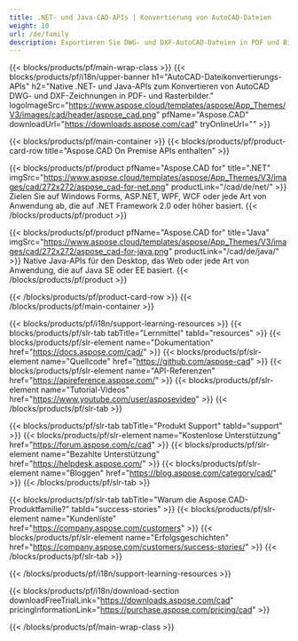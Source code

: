```yaml
---
title: .NET- und Java-CAD-APIs | Konvertierung von AutoCAD-Dateien 
weight: 10
url: /de/family
description: Exportieren Sie DWG- und DXF-AutoCAD-Dateien in PDF und Bilder aus .NET- und Java-Anwendungen. Rendern Sie bestimmte Ebenen oder Layouts über die AutoCAD-Bibliothek
---
```


{{< blocks/products/pf/main-wrap-class >}}
{{< blocks/products/pf/i18n/upper-banner h1="AutoCAD-Dateikonvertierungs-APIs" h2="Native .NET- und Java-APIs zum Konvertieren von AutoCAD DWG- und DXF-Zeichnungen in PDF- und Rasterbilder." logoImageSrc="https://www.aspose.cloud/templates/aspose/App_Themes/V3/images/cad/header/aspose_cad.png" pfName="Aspose.CAD" downloadUrl="https://downloads.aspose.com/cad" tryOnlineUrl="" >}}

{{< blocks/products/pf/main-container >}}
{{< blocks/products/pf/product-card-row title="Aspose.CAD On Premise APIs enthalten" >}}

{{< blocks/products/pf/product pfName="Aspose.CAD for" title=".NET" imgSrc="https://www.aspose.cloud/templates/aspose/App_Themes/V3/images/cad/272x272/aspose_cad-for-net.png" productLink="/cad/de/net/" >}}
Zielen Sie auf Windows Forms, ASP.NET, WPF, WCF oder jede Art von Anwendung ab, die auf .NET Framework 2.0 oder höher basiert.
{{< /blocks/products/pf/product >}}

{{< blocks/products/pf/product pfName="Aspose.CAD for" title="Java" imgSrc="https://www.aspose.cloud/templates/aspose/App_Themes/V3/images/cad/272x272/aspose_cad-for-java.png" productLink="/cad/de/java/" >}}
Native Java-APIs für den Desktop, das Web oder jede Art von Anwendung, die auf Java SE oder EE basiert.
{{< /blocks/products/pf/product >}}

{{< /blocks/products/pf/product-card-row >}}
{{< /blocks/products/pf/main-container >}}

{{< blocks/products/pf/i18n/support-learning-resources >}}
{{< blocks/products/pf/slr-tab tabTitle="Lernmittel" tabId="resources" >}}
{{< blocks/products/pf/slr-element name="Dokumentation" href="https://docs.aspose.com/cad/" >}}
{{< blocks/products/pf/slr-element name="Quellcode" href="https://github.com/aspose-cad" >}}
{{< blocks/products/pf/slr-element name="API-Referenzen" href="https://apireference.aspose.com/" >}}
{{< blocks/products/pf/slr-element name="Tutorial-Videos" href="https://www.youtube.com/user/asposevideo" >}}
{{< /blocks/products/pf/slr-tab >}}

{{< blocks/products/pf/slr-tab tabTitle="Produkt Support" tabId="support" >}}
{{< blocks/products/pf/slr-element name="Kostenlose Unterstützung" href="https://forum.aspose.com/c/cad" >}}
{{< blocks/products/pf/slr-element name="Bezahlte Unterstützung" href="https://helpdesk.aspose.com/" >}}
{{< blocks/products/pf/slr-element name="Bloggen" href="https://blog.aspose.com/category/cad/" >}}
{{< /blocks/products/pf/slr-tab >}}

{{< blocks/products/pf/slr-tab tabTitle="Warum die Aspose.CAD-Produktfamilie?" tabId="success-stories" >}}
{{< blocks/products/pf/slr-element name="Kundenliste" href="https://company.aspose.com/customers" >}}
{{< blocks/products/pf/slr-element name="Erfolgsgeschichten" href="https://company.aspose.com/customers/success-stories/" >}}
{{< /blocks/products/pf/slr-tab >}}

{{< /blocks/products/pf/i18n/support-learning-resources >}}

{{< blocks/products/pf/i18n/download-section downloadFreeTrialLink="https://downloads.aspose.com/cad" pricingInformationLink="https://purchase.aspose.com/pricing/cad" >}}

{{< /blocks/products/pf/main-wrap-class >}}